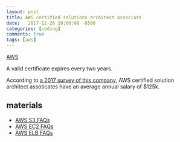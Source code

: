 ```yaml
---
layout: post
title: AWS certified solutions architect associate
date:   2017-11-26 10:00:08 -0500
categories: [coding]
comments: true
tags: [aws]
---
```



[AWS](https://aws.amazon.com/certification/certified-solutions-architect-associate/)

A valid certificate expires every two years.

According to [a 2017 survey of this company](https://www.globalknowledge.com/us-en/content/articles/top-paying-certifications/), AWS certified solution architect assoticates have an average annual salary of $125k.

## materials
* [AWS S3 FAQs](https://aws.amazon.com/s3/faqs/)
* [AWS EC2 FAQs](https://aws.amazon.com/ec2/faqs/)
* [AWS ELB FAQs](https://aws.amazon.com/elasticloadbalancing/faqs/)

